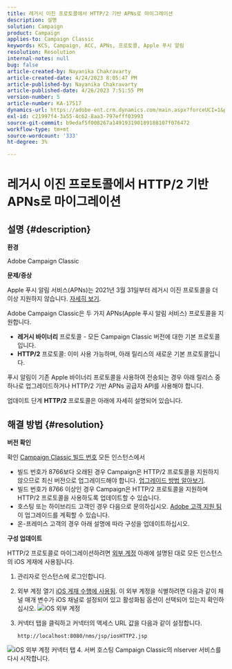 ```yaml
---
title: 레거시 이진 프로토콜에서 HTTP/2 기반 APNs로 마이그레이션
description: 설명
solution: Campaign
product: Campaign
applies-to: Campaign Classic
keywords: KCS, Campaign, ACC, APNs, 프로토콜, Apple 푸시 알림
resolution: Resolution
internal-notes: null
bug: false
article-created-by: Nayanika Chakravarty
article-created-date: 4/24/2023 8:05:47 PM
article-published-by: Nayanika Chakravarty
article-published-date: 4/26/2023 7:51:55 PM
version-number: 5
article-number: KA-17517
dynamics-url: https://adobe-ent.crm.dynamics.com/main.aspx?forceUCI=1&pagetype=entityrecord&etn=knowledgearticle&id=baa73d61-dbe2-ed11-a7c7-6045bd006239
exl-id: c21997f4-3a55-4c62-8aa3-797efff03993
source-git-commit: b9edaf5f008267a149193190189188107f076472
workflow-type: tm+mt
source-wordcount: '333'
ht-degree: 3%

---
```


# 레거시 이진 프로토콜에서 HTTP/2 기반 APNs로 마이그레이션

## 설명 {#description}


<b>환경</b>

Adobe Campaign Classic

<b>문제/증상</b>

Apple 푸시 알림 서비스(APNs)는 2021년 3월 31일부터 레거시 이진 프로토콜을 더 이상 지원하지 않습니다. [자세히 보기](https://developer.apple.com/kr/news/?id=c88acm2b).

Adobe Campaign Classic은 두 가지 APNs(Apple 푸시 알림 서비스) 프로토콜을 지원합니다.

- <b>레거시 바이너리</b> 프로토콜 - 모든 Campaign Classic 버전에 대한 기본 프로토콜입니다.
- <b>HTTP/2</b> 프로토콜: 이미 사용 가능하며, 아래 릴리스의 새로운 기본 프로토콜입니다.


푸시 알림이 기존 Apple 바이너리 프로토콜을 사용하여 전송되는 경우 아래 릴리스 중 하나로 업그레이드하거나 HTTP/2 기반 APNs 공급자 API를 사용해야 합니다.

업데이트 단계 <b>HTTP/2</b> 프로토콜은 아래에 자세히 설명되어 있습니다.


## 해결 방법 {#resolution}


<b>버전 확인</b>

확인 [Campaign Classic 빌드 번호](https://experienceleague.adobe.com/docs/campaign-classic/using/getting-started/starting-with-adobe-campaign/launching-adobe-campaign.html?lang=en#getting-your-campaign-version) 모든 인스턴스에서

- 빌드 번호가 8766보다 오래된 경우 Campaign은 HTTP/2 프로토콜을 지원하지 않으므로 최신 버전으로 업그레이드해야 합니다. [업그레이드 방법 알아보기](https://experienceleague.adobe.com/docs/campaign-classic/using/monitoring-campaign-classic/updating-adobe-campaign/build-upgrade.html?lang=en#performing-a-build-upgrade).
- 빌드 번호가 8766 이상인 경우 Campaign은 HTTP/2 프로토콜을 지원하며 HTTP/2 프로토콜을 사용하도록 업데이트할 수 있습니다.
- 호스팅 또는 하이브리드 고객인 경우 다음으로 문의하십시오. [Adobe 고객 지원 팀](https://experienceleague.adobe.com/docs/customer-one/using/home.html?lang=en) 이 업그레이드를 계획할 수 있습니다.
- 온-프레미스 고객의 경우 아래 설명에 따라 구성을 업데이트하십시오.


<b>구성 업데이트</b>

HTTP/2 프로토콜로 마이그레이션하려면 [외부 계정](https://experienceleague.adobe.com/docs/campaign-classic/using/installing-campaign-classic/accessing-external-database/external-accounts.html?lang=en) 아래에 설명된 대로 모든 인스턴스의 iOS 게재에 사용됩니다.

1. 관리자로 인스턴스에 로그인합니다.
2. 외부 계정 열기 [iOS 게재 수행에 사용됨](https://experienceleague.adobe.com/docs/campaign-classic/using/sending-messages/sending-push-notifications/configure-the-mobile-app/configuring-the-mobile-application.html?lang=en). 이 외부 계정을 식별하려면 다음과 같이 채널 매개 변수가 iOS 채널로 설정되어 있고 활성화됨 옵션이 선택되어 있는지 확인하십시오.    ![iOS 외부 계정](https://helpx.adobe.com/content/dam/help/en/campaign/kb/migrate-to-http2/jcr_content/main-pars/procedure/proc_par/step_1/step_par/image/iOS-ext-account.png "iOS-ext-account")
3. 커넥터 탭을 클릭하고 커넥터의 액세스 URL 값을 다음과 같이 설정합니다.

   ```
   http://localhost:8080/nms/jsp/iosHTTP2.jsp
   ```

![iOS 외부 계정 커넥터 탭](https://helpx.adobe.com/content/dam/help/en/campaign/kb/migrate-to-http2/jcr_content/main-pars/procedure/proc_par/step/step_par/image/iOs-ext-account-connector.png "iOs-ext-account-connector")
4. 서버 호스팅 Campaign Classic의 nlserver 서비스를 다시 시작합니다.
